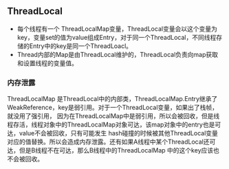 ## ThreadLocal

- 每个线程有一个 ThreadLocalMap变量，ThreadLocal变量会以这个变量为key，变量set的值为value组成Entry，对于同一个ThreadLocal，不同线程存储的Entry中的key是同一个ThreadLoacl。
- Thread内部的Map是由ThreadLocal维护的，ThreadLocal负责向map获取和设置线程的变量值。

### 内存泄露
ThreadLocalMap 是ThreadLocal中的内部类，ThreadLocalMap.Entry继承了WeakReference，key是弱引用。对于一个ThreadLocal变量，如果出了栈帧，就没用了强引用，
因为在ThreadLocalMap中是弱引用，所以会被回收，但是线程存活，线程对象中的ThreadLocalMap对象可达，该map对象中的entry也是可达，value不会被回收，只有可能发生
hash碰撞的时候被其他ThreadLocal变量对应的值替换。所以会造成内存泄露。还有如果A线程中某个ThreadLocal还可达，但是B线程不在可达，那么B线程中的ThreadLocalMap
中的这个key应该也不会被回收。
